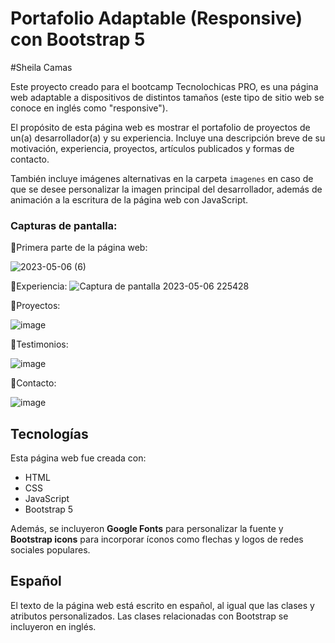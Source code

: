 # Portafolio Adaptable (Responsive) con Bootstrap 5
#Sheila Camas

Este proyecto creado para el bootcamp Tecnolochicas PRO, es una página web adaptable a dispositivos de distintos tamaños (este tipo de sitio web se conoce en inglés como "responsive"). 

El propósito de esta página web es mostrar el portafolio de proyectos de un(a) desarrollador(a) y su experiencia. Incluye una descripción breve de su motivación, experiencia, proyectos, artículos publicados y formas de contacto. 

También incluye imágenes alternativas en la carpeta `imagenes` en caso de que se desee personalizar la imagen principal del desarrollador, además de animación a la escritura de la página web con JavaScript.

### Capturas de pantalla:

🌟Primera parte de la página web:


![2023-05-06 (6)](https://user-images.githubusercontent.com/131729936/236658262-441e66b1-0a4b-4559-a7cf-8d0bcb91c77f.png)

🌟Experiencia:
![Captura de pantalla 2023-05-06 225428](https://user-images.githubusercontent.com/131729936/236658419-c2b50879-8fe4-4c1a-ac49-81c424e87608.png)


🌟Proyectos:

![image](https://user-images.githubusercontent.com/131729936/236658451-af483dc4-2ff4-4261-82d6-c196379414a1.png)


🌟Testimonios:

![image](https://user-images.githubusercontent.com/131729936/236658477-1a23b548-5f14-46fe-9ac3-c06185de1878.png)


🌟Contacto:

![image](https://user-images.githubusercontent.com/131729936/236658496-d114372a-555e-427b-9ffb-75e02a6faa36.png)


## Tecnologías

Esta página web fue creada con:

* HTML
* CSS
* JavaScript 
* Bootstrap 5

Además, se incluyeron **Google Fonts** para personalizar la fuente y **Bootstrap icons** para incorporar íconos como flechas y logos de redes sociales populares. 

## Español

El texto de la página web está escrito en español, al igual que las clases y atributos personalizados. Las clases relacionadas con Bootstrap se incluyeron en inglés.




